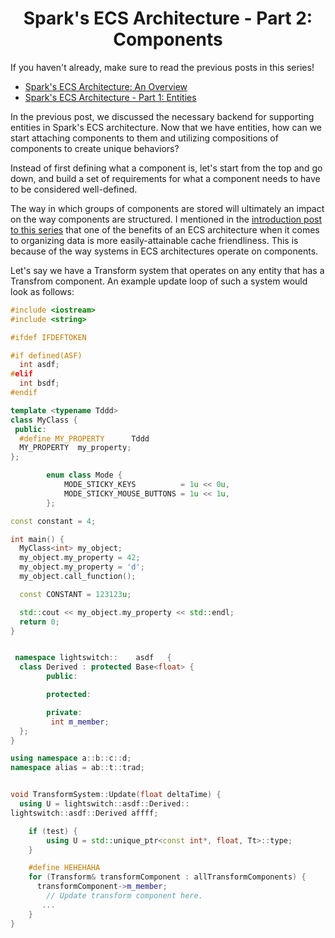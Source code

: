 <h1 style="text-align:center;">Spark's ECS Architecture - Part 2: Components</h1>

If you haven't already, make sure to read the previous posts in this series!
 - [Spark's ECS Architecture: An Overview](https://sevanetrebchenko.com/blog/spark-ecs)
 - [Spark's ECS Architecture - Part 1: Entities](https://sevanetrebchenko.com/blog/spark-ecs-part-1)

In the previous post, we discussed the necessary backend for supporting entities in Spark's ECS architecture. Now that we have entities, how can we start attaching components to them and utilizing compositions of components to create unique behaviors? 

Instead of first defining what a component is, let's start from the top and go down, and build a set of requirements for what a component needs to have to be considered well-defined. 

The way in which groups of components are stored will ultimately an impact on the way components are structured. I mentioned in the [introduction post to this series](https://sevanetrebchenko.com/blog/spark-ecs) that one of the benefits of an ECS architecture when it comes to organizing data is more easily-attainable cache friendliness. This is because of the way systems in ECS architectures operate on components. 

Let's say we have a Transform system that operates on any entity that has a Transfrom component. An example update loop of such a system would look as follows:

```cpp added:{1-6, 7} removed:{4-5} modified:{} hidden:{}
#include <iostream>
#include <string>

#ifdef IFDEFTOKEN

#if defined(ASF)
  int asdf;
#elif
  int bsdf;
#endif

template <typename Tddd>
class MyClass {
 public:
  #define MY_PROPERTY      Tddd
  MY_PROPERTY  my_property;
};

        enum class Mode {
            MODE_STICKY_KEYS          = 1u << 0u,
            MODE_STICKY_MOUSE_BUTTONS = 1u << 1u,
        };

const constant = 4;

int main() {
  MyClass<int> my_object;
  my_object.my_property = 42;
  my_object.my_property = 'd';
  my_object.call_function();

  const CONSTANT = 123123u;

  std::cout << my_object.my_property << std::endl;
  return 0;
}


 namespace lightswitch::    asdf   {
  class Derived : protected Base<float> {
        public:

        protected:

        private:
         int m_member;
  };
}

using namespace a::b::c::d;
namespace alias = ab::t::trad;


void TransformSystem::Update(float deltaTime) {
  using U = lightswitch::asdf::Derived::
lightswitch::asdf::Derived affff;

    if (test) {
        using U = std::unique_ptr<const int*, float, Tt>::type;
    }

    #define HEHEHAHA
    for (Transform& transformComponent : allTransformComponents) {
      transformComponent->m_member;
        // Update transform component here.
       ...
    }
}
```
